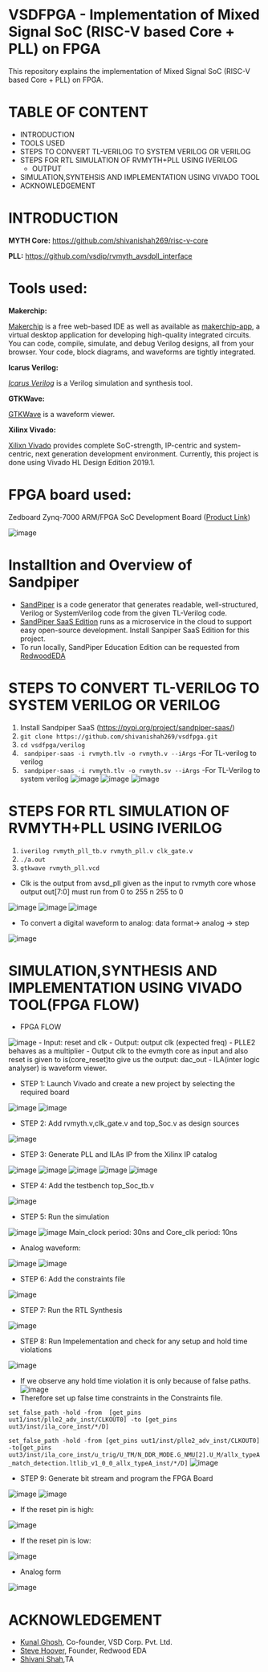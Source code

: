 # VSDFPGA - Implementation of Mixed Signal SoC (RISC-V based Core + PLL) on FPGA
This repository explains the implementation of Mixed Signal SoC (RISC-V based Core + PLL) on FPGA.

# TABLE OF CONTENT
- INTRODUCTION
- TOOLS USED
- STEPS TO CONVERT TL-VERILOG TO SYSTEM VERILOG OR VERILOG   
- STEPS FOR RTL SIMULATION OF RVMYTH+PLL USING IVERILOG
  - OUTPUT
- SIMULATION,SYNTEHSIS AND IMPLEMENTATION USING VIVADO TOOL
- ACKNOWLEDGEMENT

# INTRODUCTION
__MYTH Core:__ https://github.com/shivanishah269/risc-v-core

__PLL:__ https://github.com/vsdip/rvmyth_avsdpll_interface

# Tools used:

__Makerchip:__  

[Makerchip](https://www.makerchip.com/) is a free web-based IDE as well as available as [makerchip-app](https://gitlab.com/rweda/makerchip-app), a virtual desktop application for developing high-quality integrated circuits. You can code, compile, simulate, and debug Verilog designs, all from your browser. Your code, block diagrams, and waveforms are tightly integrated.

__Icarus Verilog:__

[_Icarus Verilog_](http://iverilog.icarus.com/) is a Verilog simulation and synthesis tool.

__GTKWave:__

[GTKWave](http://gtkwave.sourceforge.net/) is a waveform viewer.

__Xilinx Vivado:__

[Xilixn Vivado](https://www.xilinx.com/support/university/vivado.html) provides complete SoC-strength, IP-centric and system-centric, next generation development environment. Currently, this project is done using Vivado HL Design Edition 2019.1.

# FPGA board used:
Zedboard Zynq-7000 ARM/FPGA SoC Development Board ([Product Link](https://www.avnet.com/wps/portal/us/products/avnet-boards/avnet-board-families/zedboard/))

![image](https://user-images.githubusercontent.com/15063738/125192735-f9c65b80-e266-11eb-9130-799199fa208a.png)


# Installtion and Overview of Sandpiper
* [SandPiper](https://www.redwoodeda.com/products) is a code generator that generates readable, well-structured, Verilog or SystemVerilog code from the given TL-Verilog code.
* [SandPiper SaaS Edition](https://pypi.org/project/sandpiper-saas/) runs as a microservice in the cloud to support easy open-source development. Install Sanpiper SaaS Edition for this project. 
* To run locally, SandPiper Education Edition can be requested from [RedwoodEDA](https://www.redwoodeda.com/products)

# STEPS TO CONVERT TL-VERILOG TO SYSTEM VERILOG OR VERILOG

1. Install Sandpiper SaaS (https://pypi.org/project/sandpiper-saas/)
2. `git clone https://github.com/shivanishah269/vsdfpga.git`
3. `cd vsdfpga/verilog`
4. ` sandpiper-saas -i rvmyth.tlv -o rvmyth.v --iArgs` -For TL-verilog to verilog
5. ` sandpiper-saas -i rvmyth.tlv -o rvmyth.sv --iArgs` -For TL-Verilog to system verilog
![image](https://user-images.githubusercontent.com/92938137/170981469-c5c55207-df85-4f36-aaca-16b40b425784.png)
![image](https://user-images.githubusercontent.com/92938137/170981490-44182e85-7109-4f55-8d83-45f887e1b343.png)
![image](https://user-images.githubusercontent.com/92938137/170981519-94f1926d-2ae5-45ec-a513-1ad8d8c8f1b5.png)


# STEPS FOR RTL SIMULATION OF RVMYTH+PLL USING IVERILOG

1. `iverilog rvmyth_pll_tb.v rvmyth_pll.v clk_gate.v`
2. `./a.out`
3. `gtkwave rvmyth_pll.vcd`
- Clk is the output from avsd_pll given as the input to rvmyth core whose output out[7:0] must run from 0 to 255 n 255 to 0

![image](https://user-images.githubusercontent.com/92938137/170981570-1879eb7b-43f8-4d36-9d8d-781b77b735f6.png)
![image](https://user-images.githubusercontent.com/92938137/170981634-54318d8b-0084-4c7a-9dca-743cfeb98290.png)
![image](https://user-images.githubusercontent.com/92938137/170981652-bdd2bfef-583d-4941-9bbb-3083ad4c26aa.png)
- To convert a digital waveform to analog: data format-> analog -> step

![image](https://user-images.githubusercontent.com/92938137/170981667-ed3fcdf1-8e8f-4560-9641-8e54259e1579.png)

# SIMULATION,SYNTHESIS AND IMPLEMENTATION USING VIVADO TOOL(FPGA FLOW)
- FPGA FLOW

![image](https://user-images.githubusercontent.com/92938137/170983942-208374ee-95de-4c6b-b4a1-0501a1dd0dfd.png)
    - Input: reset and clk
    - Output: output clk (expected freq)
    - PLLE2 behaves as a multiplier
    - Output clk to the  evmyth core as input and also reset is given to is(core_reset)to  give us the output: dac_out
    - ILA(inter logic analyser) is waveform viewer.
 - STEP 1:
Launch Vivado and create a new project by selecting the required board

![image](https://user-images.githubusercontent.com/92938137/170984537-04165564-40fd-4d4a-a736-7961176048a8.png)
![image](https://user-images.githubusercontent.com/92938137/170984555-328533b3-d2dd-43cb-b8a1-8264bb97ef69.png)

- STEP 2:
Add rvmyth.v,clk_gate.v and top_Soc.v as design sources

![image](https://user-images.githubusercontent.com/92938137/170984715-2e07f334-e880-422a-abff-80e5d5538eb7.png)

- STEP 3:
Generate PLL and ILAs IP from the Xilinx IP catalog

![image](https://user-images.githubusercontent.com/92938137/170984916-bad0fccf-fb13-4144-87fe-df38d646ae61.png)
![image](https://user-images.githubusercontent.com/92938137/170984934-62de14d4-14eb-4b32-b9f8-3409aadbe3f2.png)
![image](https://user-images.githubusercontent.com/92938137/170984944-866ccdc2-1045-4fc7-84c2-9a5fdbc103c5.png)
![image](https://user-images.githubusercontent.com/92938137/170984960-22c5b8c4-c668-4498-9f02-72e475185d77.png)
![image](https://user-images.githubusercontent.com/92938137/170984971-a85e24af-369d-43dd-9e5a-a9ce93c8eb8d.png)

- STEP 4:
Add the testbench top_Soc_tb.v

![image](https://user-images.githubusercontent.com/92938137/170985056-92bcb039-c66f-4485-a5bc-98616c34a95b.png)

- STEP 5:
Run the simulation

![image](https://user-images.githubusercontent.com/92938137/170985184-7bbb22b5-11b0-438e-a899-cd1d9bb81f5d.png)
![image](https://user-images.githubusercontent.com/92938137/170985199-2bd61d22-361c-4e9b-9615-141a70ccd535.png)
Main_clock period: 30ns and Core_clk period: 10ns
  - Analog waveform:
  
![image](https://user-images.githubusercontent.com/92938137/170985217-69875058-2d6e-4fa2-9c37-702f5d1b4787.png)
![image](https://user-images.githubusercontent.com/92938137/170985232-c0fd5657-3c38-4fdc-9622-398f90cd225c.png)
 
- STEP 6:
Add the constraints file 

![image](https://user-images.githubusercontent.com/92938137/170985402-ff9ab3e0-8865-4af4-99dc-2648ce0acfc1.png)

- STEP 7:
Run the RTL Synthesis

![image](https://user-images.githubusercontent.com/92938137/170985484-f036f3af-3ff8-4342-811c-b2cff8f7ba86.png)

- STEP 8:
Run Impelementation and check for any setup and hold time violations

![image](https://user-images.githubusercontent.com/92938137/170985999-8a377ee2-d96f-4b02-9f16-e8a507e95857.png)
 - If we observe any hold time violation it is only because of false paths.
 ![image](https://user-images.githubusercontent.com/92938137/170987567-8ce4d89d-65c7-4dfb-bcaa-694c1b70a527.png)
 - Therefore set up false time constraints in the Constraints file.

` set_false_path -hold -from  [get_pins uut1/inst/plle2_adv_inst/CLKOUT0] -to [get_pins uut3/inst/ila_core_inst/*/D] `

` set_false_path -hold -from [get_pins uut1/inst/plle2_adv_inst/CLKOUT0] -to[get_pins uut3/inst/ila_core_inst/u_trig/U_TM/N_DDR_MODE.G_NMU[2].U_M/allx_typeA_match_detection.ltlib_v1_0_0_allx_typeA_inst/*/D] `
![image](https://user-images.githubusercontent.com/92938137/170985868-62aede05-7464-45a9-96c7-8e3a30d45ac7.png)

- STEP 9:
Generate bit stream and program the FPGA Board

![image](https://user-images.githubusercontent.com/92938137/170986557-0ff863b5-c476-4c35-a5a6-42e3a11d5177.png)
![image](https://user-images.githubusercontent.com/92938137/170986645-f66a5480-1110-480a-88ba-d17e92685284.png)
  - If the reset pin is high:
  
  ![image](https://user-images.githubusercontent.com/92938137/170987150-657d2c4a-181e-4ea8-bb86-e8436e7e371f.png)
  - If the reset pin is low:
  
  ![image](https://user-images.githubusercontent.com/92938137/170987222-e8373991-b053-4ed5-abb2-cf2049078482.png)
  - Analog form
  
  ![image](https://user-images.githubusercontent.com/92938137/170987350-e4c9a87c-1f4b-4e87-a048-0338107ccc3d.png)


# ACKNOWLEDGEMENT
- [Kunal Ghosh](https://github.com/kunalg123), Co-founder, VSD Corp. Pvt. Ltd.
- [Steve Hoover](https://github.com/stevehoover), Founder, Redwood EDA
- [Shivani Shah](https://github.com/shivanishah269),TA
